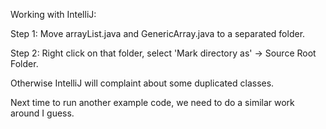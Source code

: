Working with IntelliJ:

Step 1: Move arrayList.java and GenericArray.java to a separated folder.

Step 2: Right click on that folder, select 'Mark directory as' -> Source Root Folder.

Otherwise IntelliJ will complaint about some duplicated classes.

Next time to run another example code, we need to do a similar work around I guess.
